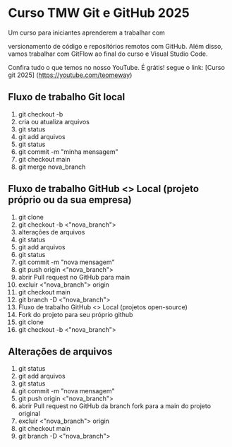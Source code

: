 # Curso TMW Git e GitHub 2025

Um curso para iniciantes aprenderem 
a trabalhar com 

versionamento de código e repositórios remotos com GitHub.
Além disso, vamos trabalhar com GitFlow
ao final do curso e Visual Studio Code.

Confira tudo o que temos no 
nosso YouTube. É grátis! segue o link:
[Curso git 2025] (https://youtube.com/teomeway)

## Fluxo de trabalho Git local

1. git checkout -b
2. cria ou atualiza arquivos
3. git status
4. git add arquivos
5. git status
6. git commit -m "minha mensagem"
7. git checkout main
8. git merge nova_branch


## Fluxo de trabalho GitHub <> Local (projeto próprio ou da sua empresa)

1. git clone
2. git checkout -b <"nova_branch">
3. alterações de arquivos
4. git status
5. git add arquivos
6. git status
7. git commit -m "nova mensagem"
8. git push origin <"nova_branch">
9. abrir Pull request no GitHub para main
10. excluir <"nova_branch"> origin
11. git checkout main
12. git branch -D <"nova_branch">
13. Fluxo de trabalho GitHub <> Local (projetos open-source)
14. Fork do projeto para seu próprio github
15. git clone
16. git checkout -b <"nova_branch">

## Alterações de arquivos

1. git status
2. git add arquivos
3. git status
4. git commit -m "nova mensagem"
5. git push origin <"nova_branch">
6. abrir Pull request no GitHub da branch fork para a main do projeto original
7. excluir <"nova_branch"> origin
8. git checkout main
9. git branch -D <"nova_branch">
